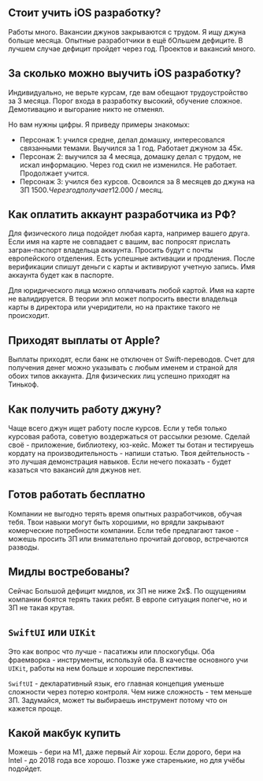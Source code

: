 ## Стоит учить iOS разработку?

Работы много. Вакансии джунов закрываются с трудом. Я ищу джуна больше месяца. Опытные разработчики в ещё бОльшем дефиците. В лучшем случае дефицит пройдет через год. Проектов и вакансий много.

## За сколько можно выучить iOS разработку? 

Индивидуально, не верьте курсам, где вам обещают трудоустройство за 3 месяца. Порог входа в разработку высокий, обучение сложное. Демотивацию и выгорание никто не отменял.

Но вам нужны цифры. Я приведу примеры знакомых:
- Персонаж 1: учился средне, делал домашку, интересовался связанными темами. Выучился за 1 год. Работает джуном за 45к. 
- Персонаж 2: выучился за 4 месяца, домашку делал с трудом, не искал информацию. Через год скил не изменился. Не работает. Продолжает учится.
- Персонаж 3: учился без курсов. Освоился за 8 месяцев до джуна на ЗП 1500$. Через год получает 12.000$ / месяц.

## Как оплатить аккаунт разработчика из РФ?

Для физического лица подойдет любая карта, например вашего друга. Если имя на карте не совпадает с вашим, вас попросят прислать загран-паспорт владельца аккаунта. Просить будут с почты европейского отделения. Есть успешные активации и продления. После верификации спишут деньги с карты и активируют учетную запись. Имя аккаунта будет как в паспорте.

Для юридического лица можно оплачивать любой картой. Имя на карте не валидируется. В теории эпл может попросить ввести владельца карты в директора или учеридители, но на практике такого не происходит.

## Приходят выплаты от Apple?

Выплаты приходят, если банк не отключен от Swift-переводов. Счет для получения денег можно указывать с любым именем и страной для обоих типов аккаунта. Для физических лиц успешно приходят на Тинькоф.

## Как получить работу джуну?

Чаще всего джун ищет работу после курсов. Если у тебя только курсовая работа, советую воздержаться от рассылки резюме. Сделай своё - приложение, библиотеку, юз-кейс. Может ты ботан и тестируешь кордату на производительность - напиши статью. Твоя дейтельность - это лучшая демонстрация навыков. Если нечего показать - будет казаться что вакансий для джунов нет.

## Готов работать бесплатно

Компании не выгодно терять время опытных разработчиков, обучая тебя. Твои навыки могут быть хорошими, но врядли закрывают комерческие потребности компании. Если тебе предлагают такое - можешь просить ЗП или внимательно прочитай договор, встречаются разводы.

## Мидлы востребованы?

Сейчас Большой дефицит мидлов, их ЗП не ниже 2к$. По ощущениям компании боятся терять таких ребят. В европе ситуация полегче, но и ЗП не такая крутая. 

## `SwiftUI` или `UIKit`

Это как вопрос что лучше - пасатижы или плоскогубцы. Оба фраемворка - инструменты, используй оба. В качестве основного учи `UIKit`, работы на нем больше и хорошие перспективы. 

`SwiftUI` - декларативный язык, его главная концепция уменьше сложности через потерю контроля. Чем ниже сложность - тем меньше ЗП. Задумайся, может ты выбираешь инструмент потому что он кажется проще.

## Какой макбук купить

Можешь - бери на M1, даже первый Air хорош. Если дорого, бери на Intel - до 2018 года все хорошо. Позже уже старенькие, но для учёбы подойдет.
